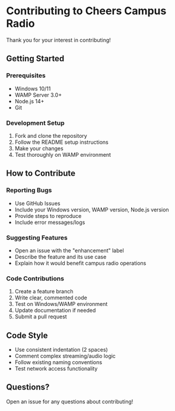 # Contributing to Cheers Campus Radio

Thank you for your interest in contributing! 

## Getting Started

### Prerequisites
- Windows 10/11
- WAMP Server 3.0+
- Node.js 14+
- Git

### Development Setup
1. Fork and clone the repository
2. Follow the README setup instructions
3. Make your changes
4. Test thoroughly on WAMP environment

## How to Contribute

### Reporting Bugs
- Use GitHub Issues
- Include your Windows version, WAMP version, Node.js version
- Provide steps to reproduce
- Include error messages/logs

### Suggesting Features
- Open an issue with the "enhancement" label
- Describe the feature and its use case
- Explain how it would benefit campus radio operations

### Code Contributions
1. Create a feature branch
2. Write clear, commented code
3. Test on Windows/WAMP environment
4. Update documentation if needed
5. Submit a pull request

## Code Style
- Use consistent indentation (2 spaces)
- Comment complex streaming/audio logic
- Follow existing naming conventions
- Test network access functionality

## Questions?
Open an issue for any questions about contributing!

